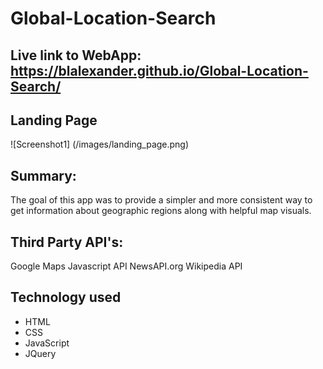 # Global-Location-Search

## Live link to WebApp: https://blalexander.github.io/Global-Location-Search/


## Landing Page
![Screenshot1] (/images/landing_page.png)

## Summary:
The goal of this app was to provide a simpler and more consistent way to get information about geographic regions along with helpful map visuals.

## Third Party API's: 
Google Maps Javascript API
NewsAPI.org
Wikipedia API

## Technology used
* HTML
* CSS
* JavaScript
* JQuery
